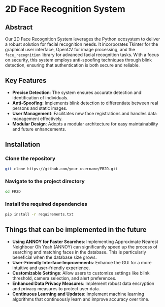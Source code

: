 # 2D Face Recognition System

## Abstract
Our 2D Face Recognition System leverages the Python ecosystem to deliver a robust solution for facial recognition needs. It incorporates Tkinter for the graphical user interface, OpenCV for image processing, and the `face_recognition` library for advanced facial recognition tasks. With a focus on security, this system employs anti-spoofing techniques through blink detection, ensuring that authentication is both secure and reliable.

## Key Features
- **Precise Detection**: The system ensures accurate detection and identification of individuals.
- **Anti-Spoofing**: Implements blink detection to differentiate between real persons and static images.
- **User Management**: Facilitates new face registrations and handles data management effectively.
- **Modular Design**: Adopts a modular architecture for easy maintainability and future enhancements.

## Installation
### Clone the repository
```bash
git clone https://github.com/your-username/FR2D.git
```
### Navigate to the project directory
```bash
cd FR2D
```
### Install the required dependencies
```bash
pip install -r requirements.txt
```

## Things that can be implemented in the future
- **Using ANNOY for Faster Searches**: Implementing Approximate Nearest Neighbour Oh Yeah (ANNOY) can significantly speed up the process of searching and matching faces in the database. This is particularly beneficial when the database size grows.
- **User-Friendly Interface Improvements**: Enhance the GUI for a more intuitive and user-friendly experience.
- **Customizable Settings**: Allow users to customize settings like blink threshold, camera selection, and alert preferences.
- **Enhanced Data Privacy Measures**: Implement robust data encryption and privacy measures to protect user data.
- **Continuous Learning and Updates**: Implement machine learning algorithms that continuously learn and improve accuracy over time.
